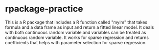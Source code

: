 # rpackage-practice

This is a R package that includes a R function called "mylm" that takes formula and a data frame as input and return a fitted linear model. 
  It deals with both continuous random variable and variables can be treated as continuous random variable.
  It works for sparse regression and returns coefficients that helps with parameter selection for sparse regression.
